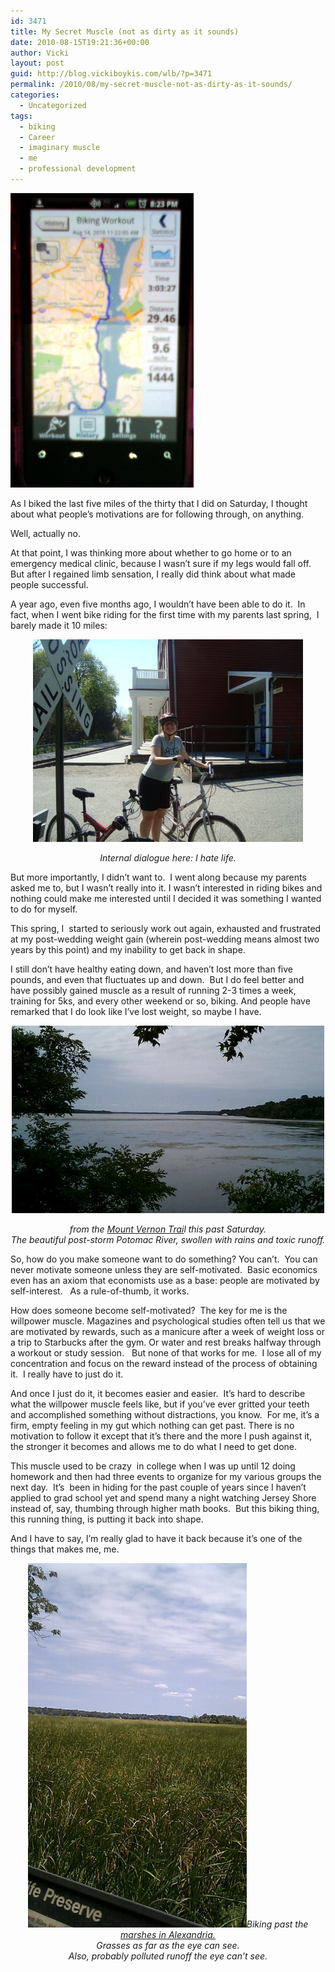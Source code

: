 ```yaml
---
id: 3471
title: My Secret Muscle (not as dirty as it sounds)
date: 2010-08-15T19:21:36+00:00
author: Vicki
layout: post
guid: http://blog.vickiboykis.com/wlb/?p=3471
permalink: /2010/08/my-secret-muscle-not-as-dirty-as-it-sounds/
categories:
  - Uncategorized
tags:
  - biking
  - Career
  - imaginary muscle
  - me
  - professional development
---
```

[<img class="aligncenter size-full wp-image-3473" title="workout" src="https://raw.githubusercontent.com/veekaybee/wlb/gh-pages/assets/images/2010/08/workout.jpg" alt="" width="293" height="471" />](https://raw.githubusercontent.com/veekaybee/wlb/gh-pages/assets/images/2010/08/workout.jpg)

As I biked the last five miles of the thirty that I did on Saturday, I thought about what people&#8217;s motivations are for following through, on anything.

Well, actually no.

At that point, I was thinking more about whether to go home or to an emergency medical clinic, because I wasn&#8217;t sure if my legs would fall off.  But after I regained limb sensation, I really did think about what made people successful.

A year ago, even five months ago, I wouldn&#8217;t have been able to do it.  In fact, when I went bike riding for the first time with my parents last spring,  I barely made it 10 miles:

<p style="text-align: center;">
  <a href="https://raw.githubusercontent.com/veekaybee/wlb/gh-pages/assets/images/2010/08/DSC01253.jpg"><img class="aligncenter size-full wp-image-3474" title="DSC01253" src="https://raw.githubusercontent.com/veekaybee/wlb/gh-pages/assets/images/2010/08/DSC01253.jpg" alt="" width="432" height="324" /></a>
</p>

<p style="text-align: center;">
  <em>Internal dialogue here: I hate life. </em>
</p>

But more importantly, I didn&#8217;t want to.  I went along because my parents asked me to, but I wasn&#8217;t really into it. I wasn&#8217;t interested in riding bikes and nothing could make me interested until I decided it was something I wanted to do for myself.

This spring, I  started to seriously work out again, exhausted and frustrated at my post-wedding weight gain (wherein post-wedding means almost two years by this point) and my inability to get back in shape.

I still don&#8217;t have healthy eating down, and haven&#8217;t lost more than five pounds, and even that fluctuates up and down.  But I do feel better and have possibly gained muscle as a result of running 2-3 times a week, training for 5ks, and every other weekend or so, biking. And people have remarked that I do look like I&#8217;ve lost weight, so maybe I have.

<p style="text-align: center;">
  <img class="aligncenter" src="https://raw.githubusercontent.com/veekaybee/wlb/gh-pages/assets/images/2010/08/wpid-IMAG0260.jpg" alt="image" />
</p>

<p style="text-align: center;">
  <em>from the </em><a href="http://en.wikipedia.org/wiki/Mount_Vernon_Trail"><em>Mount Vernon Trai</em></a><em>l this past Saturday.<br /> The beautiful post-storm Potomac River, swollen with rains and toxic runoff.</em>
</p>

So, how do you make someone want to do something? You can&#8217;t.  You can never motivate someone unless they are self-motivated.  Basic economics even has an axiom that economists use as a base: people are motivated by self-interest.   As a rule-of-thumb, it works.

How does someone become self-motivated?  The key for me is the willpower muscle. Magazines and psychological studies often tell us that we are motivated by rewards, such as a manicure after a week of weight loss or a trip to Starbucks after the gym. Or water and rest breaks halfway through a workout or study session.   But none of that works for me.  I lose all of my concentration and focus on the reward instead of the process of obtaining it.  I really have to just do it.

And once I just do it, it becomes easier and easier.  It&#8217;s hard to describe what the willpower muscle feels like, but if you&#8217;ve ever gritted your teeth and accomplished something without distractions, you know.  For me, it&#8217;s a firm, empty feeling in my gut which nothing can get past. There is no motivation to follow it except that it&#8217;s there and the more I push against it, the stronger it becomes and allows me to do what I need to get done.

This muscle used to be crazy  in college when I was up until 12 doing homework and then had three events to organize for my various groups the next day.  It&#8217;s  been in hiding for the past couple of years since I haven&#8217;t applied to grad school yet and spend many a night watching Jersey Shore instead of, say, thumbing through higher math books.  But this biking thing, this running thing, is putting it back into shape.

And I have to say, I&#8217;m really glad to have it back because it&#8217;s one of the things that makes me, me.

<p style="text-align: center;">
  <a href="https://raw.githubusercontent.com/veekaybee/wlb/gh-pages/assets/images/2010/08/wpid-IMAG0262.jpg"><img class="aligncenter size-full wp-image-3475" title="wpid-IMAG0262.jpg" src="https://raw.githubusercontent.com/veekaybee/wlb/gh-pages/assets/images/2010/08/wpid-IMAG0262.jpg" alt="" width="350" height="583" /></a><em>Biking past the </em><a href="http://en.wikipedia.org/wiki/Dyke_Marsh"><em>marshes in Alexandria.</em></a><em><br /> Grasses as far as the eye can see.<br /> Also, probably polluted runoff the eye can&#8217;t see. </em>
</p>